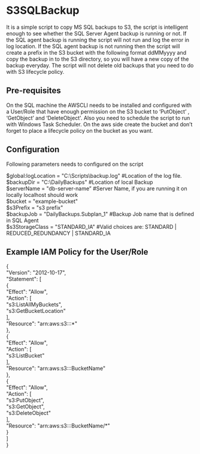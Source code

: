 # S3SQLBackup
It is a simple script to copy MS SQL backups to S3, the script is intelligent enough to see whether the SQL Server Agent backup is running or not. If the SQL agent backup is running the script will not run and log the error in log location. If the SQL agent backup is not running then the script will create a prefix in the S3 bucket with the following format ddMMyyyy and copy the backup in to the S3 directory, so you will have a new copy of the backup everyday. The script will not delete old backups that you need to do with S3 lifecycle policy.  

## Pre-requisites
On the SQL machine the AWSCLI needs to be installed and configured with a User/Role that have enough permission on the S3 bucket 
to ‘PutObject’ , ‘GetObject’ and ‘DeleteObject'. Also you need to schedule the script to run with Windows Task Scheduler. On the aws side create the bucket and don’t forget to place a lifecycle policy on the bucket as you want.

## Configuration
Following parameters needs to configured on the script

$global:logLocation = "C:\Scripts\backup.log" #Location of the log file.  
$backupDir = "C:\DailyBackups" #Location of local Backup  
$serverName = "db-server-name” #Server Name, if you are running it on locally localhost should work   
$bucket = "example-bucket"  
$s3Prefix = "s3 prefix"   
$backupJob = "DailyBackups.Subplan_1" #Backup Job name that is defined in SQL Agent  
$s3StorageClass = "STANDARD_IA" #Valid choices are: STANDARD | REDUCED_REDUNDANCY | STANDARD_IA
 
 
## Example IAM Policy for the User/Role

{  
    "Version": "2012-10-17",  
    "Statement": [  
        {  
            "Effect": "Allow",  
            "Action": [  
                "s3:ListAllMyBuckets",  
                "s3:GetBucketLocation"  
            ],  
            "Resource": "arn:aws:s3:::\*"  
        },  
        {  
            "Effect": "Allow",  
            "Action": [  
                "s3:ListBucket"  
            ],  
            "Resource": "arn:aws:s3:::BucketName"  
        },  
        {  
            "Effect": "Allow",  
            "Action": [  
                "s3:PutObject",  
                "s3:GetObject",  
                "s3:DeleteObject"  
            ],  
            "Resource": "arn:aws:s3:::BucketName/*"  
        }  
    ]  
}  
